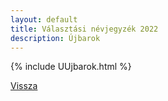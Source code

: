 ```yaml
---
layout: default
title: Választási névjegyzék 2022
description: Újbarok
---
```


{% include UUjbarok.html %}

[Vissza](./)
